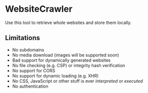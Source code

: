 # WebsiteCrawler

Use this tool to retrieve whole websites and store them locally.

## Limitations

- No subdomains
- No media download (images will be supported soon)
- Bad support for dynamically generated websites
- No file checking (e.g. CSP) or integrity hash verification
- No support for CORS
- No support for dynamic loading (e.g. XHR)
- No CSS, JavaScript or other stuff is ever _interpreted_ or _executed_
- No authentication
